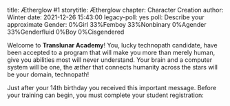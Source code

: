 title: Ætherglow #1
storytitle: Ætherglow 
chapter: Character Creation
author: Winter
date: 2021-12-26 15:43:00
legacy-poll: yes
poll: Describe your approximate Gender:
      0%Girl
      33%Femboy
      33%Nonbinary
      0%Agender
      33%Genderfluid
      0%Boy
      0%Cisgendered


Welcome to **Translunar Academy**!  You, lucky technopath candidate, have been accepted to a program that will make you more than merely human, give you abilities most will never understand.  Your brain and a computer system will be one, the *æther* that connects humanity across the stars will be your domain, technopath!

Just after your 14th birthday you received this important message.  Before your training can begin, you must complete your student registration:

